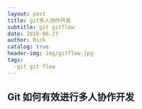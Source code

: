 ```yaml
---
layout: post
title: git多人协作开发
subtitle: git gitflow
date: 2018-06-27
author: Rick
catalog: true
header-img: img/gitflow.jpg
tags:
  -git git flow
---
```


## Git 如何有效进行多人协作开发
